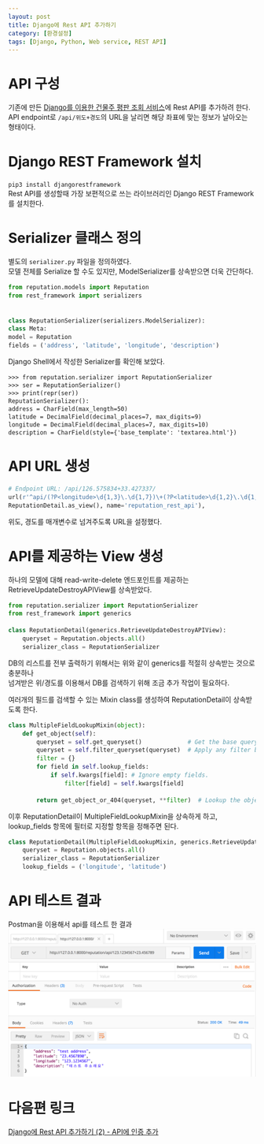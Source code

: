 ```yaml
---
layout: post
title: Django에 Rest API 추가하기
category: [환경설정]
tags: [Django, Python, Web service, REST API]
---
```


# API 구성
기존에 만든 [Django를 이용한 건물주 평판 조회 서비스](https://minyoungjung.github.io/%ED%8C%8C%EC%9D%B4%EC%8D%AC/django/%EC%9B%B9%EC%84%9C%EB%B9%84%EC%8A%A4/%EC%95%88%EB%93%9C%EB%A1%9C%EC%9D%B4%EB%93%9C/2017/06/16/django-landlord-reputation-(4)/)에 Rest API를 추가하려 한다.  
API endpoint로 `/api/위도+경도`의 URL을 날리면 해당 좌표에 맞는 정보가 날아오는 형태이다.



# Django REST Framework 설치
`pip3 install djangorestframework`  
Rest API를 생성할때 가장 보편적으로 쓰는 라이브러리인 Django REST Framework를 설치한다.

# Serializer 클래스 정의
별도의 `serializer.py` 파일을 정의하였다.  
모델 전체를 Serialize 할 수도 있지만, ModelSerializer를 상속받으면 더욱 간단하다.  


``` python
from reputation.models import Reputation
from rest_framework import serializers


class ReputationSerializer(serializers.ModelSerializer):
class Meta:
model = Reputation
fields = ('address', 'latitude', 'longitude', 'description')
```

Django Shell에서 작성한 Serializer를 확인해 보았다.  
``` shell
>>> from reputation.serializer import ReputationSerializer
>>> ser = ReputationSerializer()
>>> print(repr(ser))
ReputationSerializer():
address = CharField(max_length=50)
latitude = DecimalField(decimal_places=7, max_digits=9)
longitude = DecimalField(decimal_places=7, max_digits=10)
description = CharField(style={'base_template': 'textarea.html'})
```

# API URL 생성
``` python
# Endpoint URL: /api/126.575834+33.427337/
url(r'^api/(?P<longitude>\d{1,3}\.\d{1,7})\+(?P<latitude>\d{1,2}\.\d{1,7})/$',
ReputationDetail.as_view(), name='reputation_rest_api'),
```
위도, 경도를 매개변수로 넘겨주도록 URL을 설정했다.

# API를 제공하는 View 생성
하나의 모델에 대해 read-write-delete 엔드포인트를 제공하는 RetrieveUpdateDestroyAPIView를 상속받았다. 

``` python
from reputation.serializer import ReputationSerializer
from rest_framework import generics

class ReputationDetail(generics.RetrieveUpdateDestroyAPIView):
    queryset = Reputation.objects.all()
    serializer_class = ReputationSerializer
```
DB의 리스트를 전부 출력하기 위해서는 위와 같이 generics를 적절히 상속받는 것으로 충분하나  
넘겨받은 위/경도를 이용해서 DB를 검색하기 위해 조금 추가 작업이 필요하다.  

여러개의 필드를 검색할 수 있는 Mixin class를 생성하여 ReputationDetail이 상속받도록 한다.  

``` python
class MultipleFieldLookupMixin(object):
    def get_object(self):
        queryset = self.get_queryset()             # Get the base queryset
        queryset = self.filter_queryset(queryset)  # Apply any filter backends
        filter = {}
        for field in self.lookup_fields:
            if self.kwargs[field]: # Ignore empty fields.
                filter[field] = self.kwargs[field]

        return get_object_or_404(queryset, **filter)  # Lookup the object
```

이후 ReputationDetail이 MultipleFieldLookupMixin을 상속하게 하고,  
lookup_fields 항목에 필터로 지정할 항목을 정해주면 된다.  


``` python
class ReputationDetail(MultipleFieldLookupMixin, generics.RetrieveUpdateDestroyAPIView):
    queryset = Reputation.objects.all()
    serializer_class = ReputationSerializer
    lookup_fields = ('longitude', 'latitude')
```

# API 테스트 결과
Postman을 이용해서 api를 테스트 한 결과
![실행결과](/post_assets/2017-06-21/test_api.png)


# 다음편 링크
[Django에 Rest API 추가하기 (2) - API에 인증 추가](https://minyoungjung.github.io/%ED%8C%8C%EC%9D%B4%EC%8D%AC/django/%EC%9B%B9%EC%84%9C%EB%B9%84%EC%8A%A4/2017/06/23/restapi-django-(2)/)  













